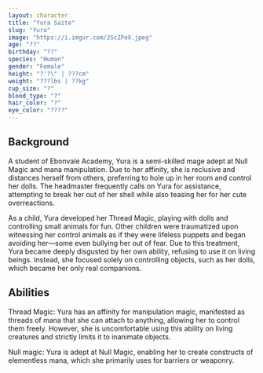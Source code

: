 ```yaml
---
layout: character
title: "Yura Saite"
slug: "Yura"
image: "https://i.imgur.com/2ScZPoX.jpeg"
age: "??"
birthday: "??"
species: "Human"
gender: "Female"
height: "?'?\" | ???cm"
weight: "???lbs | ??kg"
cup_size: "?"
blood_type: "?"
hair_color: "?"
eye_color: "????"
---
```


## Background

A student of Ebonvale Academy, Yura is a semi-skilled mage adept at Null Magic and mana manipulation. Due to her affinity, she is reclusive and distances herself from others, preferring to hole up in her room and control her dolls. The headmaster frequently calls on Yura for assistance, attempting to break her out of her shell while also teasing her for her cute overreactions.

As a child, Yura developed her Thread Magic, playing with dolls and controlling small animals for fun. Other children were traumatized upon witnessing her control animals as if they were lifeless puppets and began avoiding her—some even bullying her out of fear. Due to this treatment, Yura became deeply disgusted by her own ability, refusing to use it on living beings. Instead, she focused solely on controlling objects, such as her dolls, which became her only real companions.



## Abilities

Thread Magic: Yura has an affinity for manipulation magic, manifested as threads of mana that she can attach to anything, allowing her to control them freely. However, she is uncomfortable using this ability on living creatures and strictly limits it to inanimate objects.

Null magic: Yura is adept at Null Magic, enabling her to create constructs of elementless mana, which she primarily uses for barriers or weaponry.
